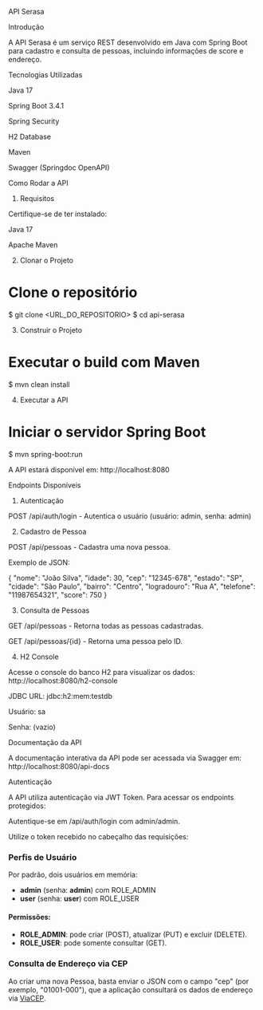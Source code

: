 API Serasa

Introdução

A API Serasa é um serviço REST desenvolvido em Java com Spring Boot para cadastro e consulta de pessoas, incluindo informações de score e endereço.

Tecnologias Utilizadas

Java 17

Spring Boot 3.4.1

Spring Security

H2 Database

Maven

Swagger (Springdoc OpenAPI)

Como Rodar a API

1. Requisitos

Certifique-se de ter instalado:

Java 17

Apache Maven

2. Clonar o Projeto

# Clone o repositório
$ git clone <URL_DO_REPOSITORIO>
$ cd api-serasa

3. Construir o Projeto

# Executar o build com Maven
$ mvn clean install

4. Executar a API

# Iniciar o servidor Spring Boot
$ mvn spring-boot:run

A API estará disponível em: http://localhost:8080

Endpoints Disponíveis

1. Autenticação

POST /api/auth/login - Autentica o usuário (usuário: admin, senha: admin)

2. Cadastro de Pessoa

POST /api/pessoas - Cadastra uma nova pessoa.

Exemplo de JSON:

{
"nome": "João Silva",
"idade": 30,
"cep": "12345-678",
"estado": "SP",
"cidade": "São Paulo",
"bairro": "Centro",
"logradouro": "Rua A",
"telefone": "11987654321",
"score": 750
}

3. Consulta de Pessoas

GET /api/pessoas - Retorna todas as pessoas cadastradas.

GET /api/pessoas/{id} - Retorna uma pessoa pelo ID.

4. H2 Console

Acesse o console do banco H2 para visualizar os dados:
http://localhost:8080/h2-console

JDBC URL: jdbc:h2:mem:testdb

Usuário: sa

Senha: (vazio)

Documentação da API

A documentação interativa da API pode ser acessada via Swagger em:
http://localhost:8080/api-docs

Autenticação

A API utiliza autenticação via JWT Token. Para acessar os endpoints protegidos:

Autentique-se em /api/auth/login com admin/admin.

Utilize o token recebido no cabeçalho das requisições:

### Perfis de Usuário

Por padrão, dois usuários em memória:
- **admin** (senha: **admin**) com ROLE_ADMIN
- **user** (senha: **user**) com ROLE_USER

#### Permissões:
- **ROLE_ADMIN**: pode criar (POST), atualizar (PUT) e excluir (DELETE).
- **ROLE_USER**: pode somente consultar (GET).

### Consulta de Endereço via CEP
Ao criar uma nova Pessoa, basta enviar o JSON com o campo "cep" (por exemplo, "01001-000"), que a aplicação consultará os dados de endereço via [ViaCEP](https://viacep.com.br/).
